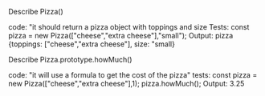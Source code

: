 Describe Pizza()

code: "it should return a pizza object with toppings and size
Tests: const pizza = new Pizza(["cheese","extra cheese"],"small");
Output: pizza {toppings: ["cheese","extra cheese"], size: "small}


Describe Pizza.prototype.howMuch()

code: "it will use a formula to get the cost of the pizza"
tests:  const pizza = new Pizza(["cheese","extra cheese"],1);
        pizza.howMuch();
Output: 3.25

